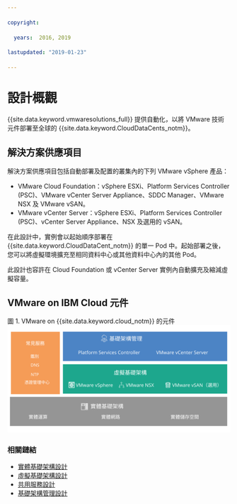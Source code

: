```yaml
---

copyright:

  years:  2016, 2019

lastupdated: "2019-01-23"

---
```

# 設計概觀

{{site.data.keyword.vmwaresolutions_full}} 提供自動化，以將 VMware 技術元件部署至全球的 {{site.data.keyword.CloudDataCents_notm}}。

## 解決方案供應項目

解決方案供應項目包括自動部署及配置的叢集內的下列 VMware vSphere 產品：
* VMware Cloud Foundation：vSphere ESXi、Platform Services Controller (PSC)、VMware vCenter Server Appliance、SDDC Manager、VMware NSX 及 VMware vSAN。
* VMware vCenter Server：vSphere ESXi、Platform Services Controller (PSC)、vCenter Server Appliance、NSX 及選用的 vSAN。

在此設計中，實例會以起始順序部署在 {{site.data.keyword.CloudDataCent_notm}} 的單一 Pod 中。起始部署之後，您可以將虛擬環境擴充至相同資料中心或其他資料中心內的其他 Pod。

此設計也容許在 Cloud Foundation 或 vCenter Server 實例內自動擴充及縮減虛擬容量。

## VMware on IBM Cloud 元件

圖 1. VMware on {{site.data.keyword.cloud_notm}} 的元件
![VMware on {{site.data.keyword.cloud_notm}} 的元件](design_overview.svg "此解決方案包含實體基礎架構、虛擬基礎架構、基礎架構管理及共用服務。")

### 相關鏈結

* [實體基礎架構設計](/docs/services/vmwaresolutions/archiref/solution/design_physicalinfrastructure.html)
* [虛擬基礎架構設計](/docs/services/vmwaresolutions/archiref/solution/design_virtualinfrastructure.html)
* [共用服務設計](/docs/services/vmwaresolutions/archiref/solution/design_commonservice.html)
* [基礎架構管理設計](/docs/services/vmwaresolutions/archiref/solution/design_infrastructuremgmt.html)
